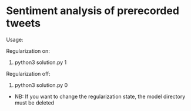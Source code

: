 # Sentiment analysis of prerecorded tweets

Usage:

Regularization on:

1.  python3 solution.py 1

Regularization off:

1.  python3 solution.py 0

* NB: If you want to change the regularization state, the model directory must be deleted

